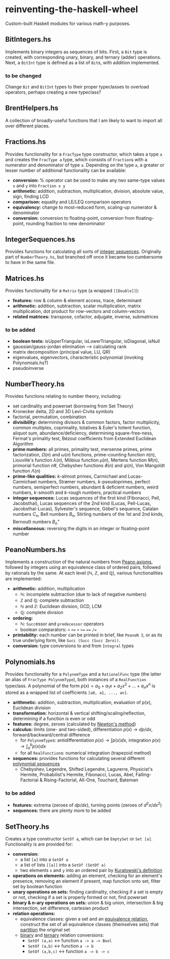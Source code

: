 # reinventing-the-haskell-wheel
Custom-built Haskell modules for various math-y purposes.

## BitIntegers.hs
Implements binary integers as sequences of bits. First, a `Bit` type is created, with corresponding unary, binary, and ternary (adder) operations. Next, a `BitInt` type is defined as a list of `Bit`s, with addition implemented.

### to be changed
Change `Bit` and `BitInt` types to their proper typeclasses to overload operators, perhaps creating a new typeclass?

## BrentHelpers.hs
A collection of broadly-useful functions that I am likely to want to import all over different places.

## Fractions.hs
Provides functionality for a `FracType` type constructor, which takes a type `a` and creates the `FracType a` type, which consists of `Fraction`s with a numerator and denominator of type `a`. Depending on the type `a`, a greater or lesser number of additional functionality can be available:
* **conversion:** % operator can be used to make any two same-type values `x` and `y` into `Fraction x y`
* **arithmetic:** addition, subtraction, multiplication, division, absolute value, sign, finding LCD
* **comparison:** equality and LE/LEQ comparison operators
* **equivalency:** change to most-reduced form, scaling-up numerator & denominator
* **conversion:** conversion to floating-point, conversion from floating-point, rounding fraction to new denominator

## IntegerSequences.hs
Provides functions for calculating all sorts of [integer sequences](https://en.wikipedia.org/wiki/Integer_sequence). Originally part of `NumberTheory.hs`, but branched off once it became too cumbersome to have in the same file.

## Matrices.hs
Provides functionality for a `Matrix` type (a wrapped `[[Double]]`):
* **features:** row & column & element access, trace, determinant
* **arithmetic:** addition, subtraction, scalar multiplication, matrix multiplication, dot product for row-vectors and column-vectors
* **related matrices:** transpose, cofactor, adjugate, inverse, submatrices

### to be added
* **boolean tests:** isUpperTriangular, isLowerTriangular, isDiagonal, isNull
* gaussian/gauss-jordan elimination --> calculating rank
* matrix decomposition (principal value, LU, QR)
* eigenvalues, eigenvectors, characteristic polynomial (invoking Polynomials.hs?)
* pseudoinverse

## NumberTheory.hs
Provides functions relating to number theory, including:
* set cardinality and powerset (borrowing from Set Theory)
* Kronecker delta, 2D and 3D Levi-Civita symbols
* factorial, permutation, combination
* **divisibility:** determining divisors & common factors, factor multiplicity, common multiples, coprimality, totatives & Euler's totient function, aliquot sum, abundance/deficiency, determining square-free-ness, Fermat's primality test, Bézout coefficients from Extended Euclidean Algorithm
* **prime numbers:** all primes, primality test, mersenne primes, prime factorization, $\Omega(n)$ and $\omega(n)$ functions, prime-counting function $\pi(n)$, Liouville's function $\lambda(n)$, Möbius function $\mu(n)$, Mertens function $M(n)$, primorial function $n$#, Chebyshev functions $\vartheta(n)$ and $\psi(n)$, Von Mangoldt function $\Lambda(n)$
* **prime-like qualities:** $k$-almost primes, Carmichael and Lucas-Carmichael numbers, Strømer numbers, $k$-pseudoprimes, perfect numbers, semiperfect numbers, abundant & deficient numbers, weird numbers, $k$-smooth and $k$-rough numbers, practical numbers
* **integer sequences:** Lucas sequences of the first kind (Fibonacci, Pell, Jacobsthal), Lucas sequences of the 2nd kind (Lucas, Pell-Lucas, Jacobsthal-Lucas), Sylvester's sequence, Göbel's sequence, Catalan numbers $C_n$, Bell numbers $B_n$, Stirling numbers of the 1st and 2nd kinds, Bernoulli numbers $B^+_n$
* **miscellaneous:** reversing the digits in an integer or floating-point number

## PeanoNumbers.hs
Implements a construction of the natural numbers from [Peano axioms](https://en.wikipedia.org/wiki/Peano_axioms), followed by integers using an equivalence class of ordered pairs, followed by rationals by the same. At each level ($\mathbb{N}$, $\mathbb{Z}$, and $\mathbb{Q}$), various functionalities are implemented:

* **arithmetic:** addition, multiplication
  * $\mathbb{N}$: incomplete subtraction (due to lack of negative numbers)
  * $\mathbb{Z}$ and $\mathbb{Q}$: complete subtraction
  * $\mathbb{N}$ and $\mathbb{Z}$: Euclidean division, GCD, LCM
  * $\mathbb{Q}$: complete division
* **ordering:**
  * $\mathbb{N}$: `Succ`essor and `predecessor` operators
  * boolean comparators: `<` `<=` `>` `>=` `==` `/=`
* **printability:** each number can be printed in brief, like `PeanoN 3`, or as its true underlying form, like `Succ (Succ (Succ Zero))`.
* **conversion:** type conversions to and from `Integral` types

## Polynomials.hs
Provides functionality for a `PolynomType` and a `RationalFunc` type (the latter an alias of `FracType PolynomType`), both instances of a `RealFunction` typeclass. A polynomial of the form $p(x) = a_0 + a_1x + a_2x^2 + ... + a_nx^n$ is stored as a wrapped list of coefficients `[a0, a1, ..., an]`.
* **arithmetic:** addition, subtraction, multiplication, evaluation of $p(x)$, Euclidean division
* **transformation:** horizontal & vertical shifting/scaling/reflection, determining if a function is even or odd
* **features:** degree, zeroes (calculated by [Newton's method](https://en.wikipedia.org/wiki/Newton%27s_method))
* **calculus:** limits (one- and two-sided), differentiation $p(x) \rightarrow dp/dx$, forward/backward/central difference
  * for `PolynomType`s: antidifferentiation $p(x) \rightarrow \int p(x) dx$, integration $p(x) \rightarrow \int_a^b p(x) dx$
  * for all `RealFunction`s: numerical integration (trapezoid method)
* **sequences:** provides functions for calculating several different [polynomial sequences](https://en.wikipedia.org/wiki/Polynomial_sequence)
  * Chebyshev, Legendre, Shifted Legendre, Lagurerre, Physicist's Hermite, Probabilist's Hermite, Fibonacci, Lucas, Abel, Falling-Factorial & Rising-Factorial, All-One, Touchard, Bateman

### to be added
* **features:** extrema (zeroes of $dp/dx$), turning points (zeroes of $d^2x/dx^2$)
* **sequences:** there are plenty more to be added

## SetTheory.hs
Creates a type constructor `SetOf a`, which can be `EmptySet` or `Set [a]`. Functionality is are provided for:
* **conversion:**
  * a list `[a]` into a `SetOf a`
  * a list of lists `[[a]]` into a `SetOf (SetOf a)`
  * two elements `x` and `y` into an ordered pair by [Kuratowski's definition](https://en.wikipedia.org/wiki/Ordered_pair#Kuratowski's_definition)
* **operations on elements:** adding an element, checking for an element's presence, removing an element if present, map function onto set, filter set by boolean function
* **unary operations on sets:** finding cardinality, checking if a set is empty or not, checking if a set is properly formed or not, find powerset
* **binary & *n*-ary operations on sets:** union & big union, intersection & big intersection, set difference, cartesian product
* **relation operations:**
  *  equivalence classes: given a set and an [equivalence relation](https://en.wikipedia.org/wiki/Equivalence_relation), construct the set of all equivalence classes (themselves sets) that [partition](https://en.wikipedia.org/wiki/Partition_of_a_set) the original set
  *  [binary](https://en.wikipedia.org/wiki/Binary_relation) and [ternary](https://en.wikipedia.org/wiki/Ternary_relation) relation conversions:
     *  `SetOf (a,a)` ↔ function `a -> a -> Bool`
     *  `SetOf (a,b)` ↔ function `a -> b`
     *  `SetOf (a,b,c)` ↔ function `a -> b -> c`
